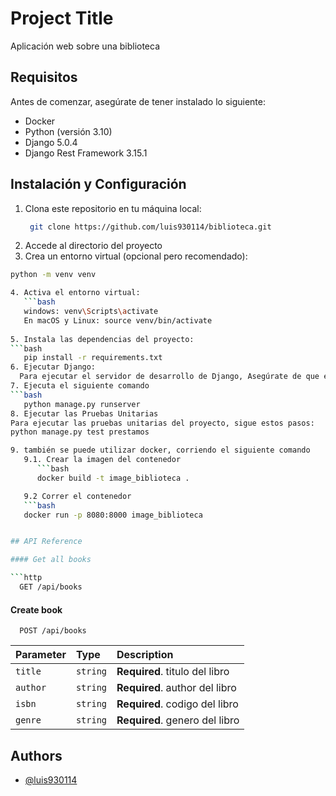 
# Project Title

Aplicación web sobre una biblioteca

## Requisitos

Antes de comenzar, asegúrate de tener instalado lo siguiente:
- Docker
- Python (versión 3.10)
- Django 5.0.4
- Django Rest Framework 3.15.1

## Instalación y Configuración

1. Clona este repositorio en tu máquina local:
   ```bash
    git clone https://github.com/luis930114/biblioteca.git

2. Accede al directorio del proyecto
3. Crea un entorno virtual (opcional pero recomendado): 
```bash   
python -m venv venv

4. Activa el entorno virtual:
   ```bash
   windows: venv\Scripts\activate
   En macOS y Linux: source venv/bin/activate
   
5. Instala las dependencias del proyecto: 
```bash
   pip install -r requirements.txt
6. Ejecutar Django:
  Para ejecutar el servidor de desarrollo de Django, Asegúrate de que estás en el directorio raíz del proyecto 
7. Ejecuta el siguiente comando
```bash
   python manage.py runserver
8. Ejecutar las Pruebas Unitarias
Para ejecutar las pruebas unitarias del proyecto, sigue estos pasos:
python manage.py test prestamos

9. también se puede utilizar docker, corriendo el siguiente comando
   9.1. Crear la imagen del contenedor
      ```bash
      docker build -t image_biblioteca .

   9.2 Correr el contenedor
   ```bash
   docker run -p 8080:8000 image_biblioteca


## API Reference

#### Get all books

```http
  GET /api/books 
```



#### Create book

```http
  POST /api/books
```

| Parameter | Type     | Description                       |
| :-------- | :------- | :-------------------------------- |
| `title`   | `string` | **Required**. titulo del libro |
| `author`  | `string` | **Required**. author del libro  |
| `isbn`   | `string` | **Required**. codigo del libro |
| `genre`   | `string` | **Required**. genero del libro |




## Authors

- [@luis930114](https://github.com/luis930114)
